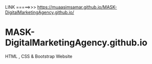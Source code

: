 LINK =====>>> https://muaasimsamar.github.io/MASK-DigitalMarketingAgency.github.io/

# MASK-DigitalMarketingAgency.github.io
HTML , CSS &amp; Bootstrap Website
